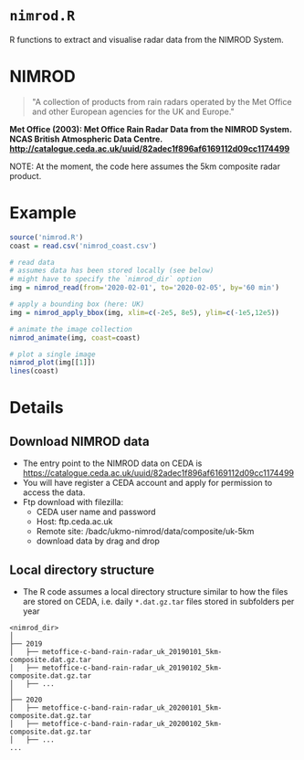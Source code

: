 # `nimrod.R`

R functions to extract and visualise radar data from the NIMROD System.


# NIMROD

> "A collection of products from rain radars operated by the Met Office and
> other European agencies for the UK and Europe."

**Met Office (2003): Met Office Rain Radar Data from the NIMROD System. NCAS
British Atmospheric Data Centre.
<http://catalogue.ceda.ac.uk/uuid/82adec1f896af6169112d09cc1174499>**

NOTE: At the moment, the code here assumes the 5km composite radar product.


# Example

```r
source('nimrod.R')
coast = read.csv('nimrod_coast.csv')

# read data 
# assumes data has been stored locally (see below)
# might have to specify the `nimrod_dir` option
img = nimrod_read(from='2020-02-01', to='2020-02-05', by='60 min')

# apply a bounding box (here: UK)
img = nimrod_apply_bbox(img, xlim=c(-2e5, 8e5), ylim=c(-1e5,12e5))

# animate the image collection
nimrod_animate(img, coast=coast)

# plot a single image
nimrod_plot(img[[1]])
lines(coast)
```


# Details 

## Download NIMROD data

- The entry point to the NIMROD data on CEDA is
  <https://catalogue.ceda.ac.uk/uuid/82adec1f896af6169112d09cc1174499>
- You will have register a CEDA account and apply for permission to access the
  data.
- Ftp download with filezilla:
  - CEDA user name and password
  - Host: ftp.ceda.ac.uk 
  - Remote site: /badc/ukmo-nimrod/data/composite/uk-5km
  - download data by drag and drop 


## Local directory structure

- The R code assumes a local directory structure similar to how the files are
  stored on CEDA, i.e. daily `*.dat.gz.tar` files stored in subfolders per year
  
```
<nimrod_dir>
│
├── 2019
│   ├── metoffice-c-band-rain-radar_uk_20190101_5km-composite.dat.gz.tar
│   ├── metoffice-c-band-rain-radar_uk_20190102_5km-composite.dat.gz.tar
│   ├── ...
│
├── 2020
│   ├── metoffice-c-band-rain-radar_uk_20200101_5km-composite.dat.gz.tar
│   ├── metoffice-c-band-rain-radar_uk_20200102_5km-composite.dat.gz.tar
│   ├── ...
...
```





